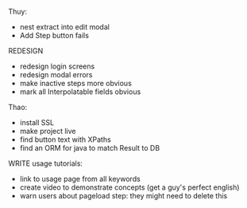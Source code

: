 Thuy:
- nest extract into edit modal
- Add Step button fails



REDESIGN
- redesign login screens
- redesign modal errors
- make inactive steps more obvious
- mark all Interpolatable fields obvious




Thao:
- install SSL
- make project live
- find button text with XPaths
- find an ORM for java to match Result to DB





WRITE usage tutorials:
- link to usage page from all keywords
- create video to demonstrate concepts (get a guy's perfect english)
- warn users about pageload step: they might need to delete this





